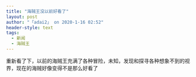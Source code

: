 ```yaml
---
title: "海贼王没以前好看了"
layout: post
author: "「adai2」 on 2020-1-16 02:52"
header-style: text
tags:
  - 新闻
  - 海贼王
---
```


<head></head>
<body>
  重新看了下，以前的海贼王充满了各种冒险，未知，发现和探寻各种想象不到的视界，现在的海贼好像变得不是那么好看了
</body>


